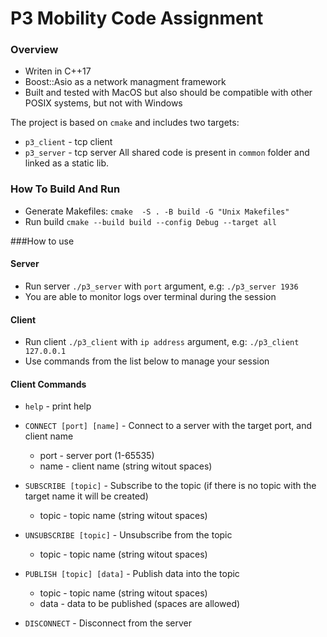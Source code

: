 # P3 Mobility Code Assignment
### Overview
* Writen in C++17
* Boost::Asio as a network managment framework
* Built and tested with MacOS but also should be compatible with other POSIX systems, but not with Windows

The project is based on `cmake` and includes two targets:
* `p3_client` - tcp client
* `p3_server` - tcp server
All shared code is present in `common` folder and linked as a static lib.
### How To Build And Run
* Generate Makefiles: `cmake  -S . -B build -G "Unix Makefiles"`
* Run build `cmake --build build --config Debug --target all`

###How to use
#### Server
* Run server `./p3_server` with `port` argument, e.g: `./p3_server 1936`
* You are able to monitor logs over terminal during the session

#### Client
* Run client `./p3_client` with `ip address` argument, e.g: `./p3_client 127.0.0.1`
* Use commands from the list below to manage your session

#### Client Commands
* `help` - print help

* `CONNECT [port] [name]` - Connect to a server with the target port, and client name
    * port - server port (1-65535)
    * name - client name (string witout spaces)

* `SUBSCRIBE [topic]` - Subscribe to the topic (if there is no topic with the target name it will be created)
    * topic - topic name (string witout spaces)

* `UNSUBSCRIBE [topic]` - Unsubscribe from the topic
    * topic - topic name (string witout spaces)

* `PUBLISH [topic] [data]` - Publish data into the topic
    * topic - topic name (string witout spaces)
    * data - data to be published (spaces are allowed)

* `DISCONNECT` - Disconnect from the server




